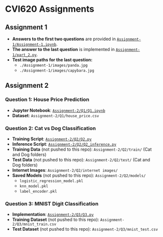 # CVI620 Assignments

## Assignment 1
- **Answers to the first two questions** are provided in [`Assignment-1/Assignment-1.ipynb`](./Assignment-1/Assignment-1.ipynb).
- **The answer to the last question** is implemented in [`Assignment-1/part_2.py`](./Assignment-1/part_2.py).
- **Test image paths for the last question:**
  - `./Assignment-1/images/panda.jpg`
  - `./Assignment-1/images/capybara.jpg`

## Assignment 2

### Question 1: House Price Prediction
- **Jupyter Notebook**: [`Assignment-2/Q1/Q1.ipynb`](./Assignment-2/Q1/Q1.ipynb)
- **Dataset**: `Assignment-2/Q1/house_price.csv`


### Question 2: Cat vs Dog Classification
- **Training Script**: [`Assignment-2/Q2/Q2.py`](./Assignment-2/Q2/Q2.py)
- **Inference Script**: [`Assignment-2/Q2/Q2_inference.py`](./Assignment-2/Q2/Q2_inference.py)
- **Training Data** (not pushed to this repo): `Assignment-2/Q2/train/` (Cat and Dog folders)
- **Test Data** (not pushed to this repo): `Assignment-2/Q2/test/` (Cat and Dog folders)
- **Internet Images**: `Assignment-2/Q2/internet images/`
- **Saved Models** (not pushed to this repo): `Assignment-2/Q2/models/`
  - `logistic_regression_model.pkl`
  - `knn_model.pkl` 
  - `label_encoder.pkl`


### Question 3: MNIST Digit Classification
- **Implementation**: [`Assignment-2/Q3/Q3.py`](./Assignment-2/Q3/Q3.py)
- **Training Dataset** (not pushed to this repo): `Assignment-2/Q3/mnist_train.csv`
- **Test Dataset** (not pushed to this repo): `Assignment-2/Q3/mnist_test.csv`
